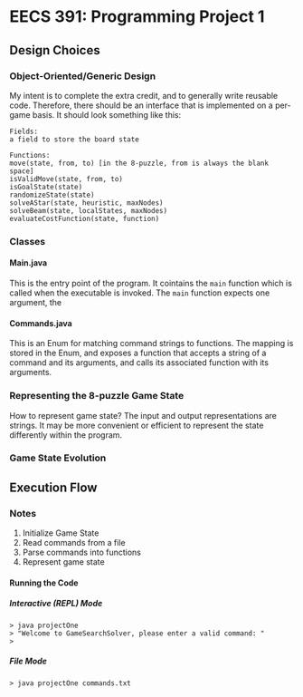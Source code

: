 # EECS 391: Programming Project 1

## Design Choices

### Object-Oriented/Generic Design

My intent is to complete the extra credit, and to generally write reusable code. Therefore, there should be an interface that is implemented on a per-game basis. It should look something like this:

```
Fields:
a field to store the board state

Functions:
move(state, from, to) [in the 8-puzzle, from is always the blank space]
isValidMove(state, from, to)
isGoalState(state)
randomizeState(state)
solveAStar(state, heuristic, maxNodes)
solveBeam(state, localStates, maxNodes)
evaluateCostFunction(state, function)
```

### Classes

#### Main.java

This is the entry point of the program. It cointains the `main` function which is called when the executable is invoked. The `main` function expects one argument, the 

#### Commands.java

This is an Enum for matching command strings to functions. The mapping is stored in the Enum, and exposes a function that accepts a string of a command and its arguments, and calls its associated function with its arguments. 

### Representing the 8-puzzle Game State

How to represent game state? The input and output representations are strings. It may be more convenient or efficient to represent the state differently within the program. 

### Game State Evolution


## Execution Flow

### Notes

1. Initialize Game State
1. Read commands from a file 
2. Parse commands into functions
3. Represent game state 


#### Running the Code 

##### Interactive (REPL) Mode

```
> java projectOne
> "Welcome to GameSearchSolver, please enter a valid command: "
> 
```

##### File Mode

```
> java projectOne commands.txt
```